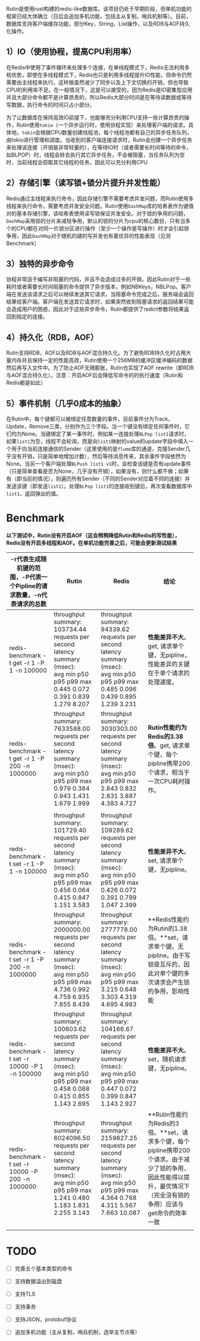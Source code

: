Rutin是使用rust构建的redis-like数据库。该项目仍处于早期阶段，但单机功能的框架已经大体确立（日后会追加多机功能，包括主从复制，哨兵机制等）。目前，数据库支持客户端缓存功能，部分Key，String，List操作，以及RDB与AOF持久化操作。



## 1）IO（使用协程，提高CPU利用率）

​	在Redis中使用了事件循环来处理多个连接，在单线程模式下，Redis无法利用多核优势，即使在多线程模式下，Redis也只是利用多线程提升IO性能，但命令仍然需要由主线程来执行。这样做虽然减少了同步以及上下文切换的开销，但也导致CPU的利用率不足。在一般情况下，这是可以接受的，因为Redis是IO密集型应用并且大部分命令都不是计算昂贵的，所以Redis大部分时间是在等待读数据或等待写数据，执行命令的时间只占小部分。

​	为了让数据库在保持高效IO前提下，也能够充分利用CPU支持一些计算昂贵的操作，Rutin使用`tokio`（一个异步运行时，使用协程实现）来处理客户端的请求。具体地，`tokio`会根据CPU数量创建线程池，每个线程池都有自己的异步任务队列，由tokio进行管理和调度。当收到的客户端连接请求时，Rutin会创建一个异步任务来处理该连接（开销是非常轻量的），在等待IO时（或者需要长时间等待的命令，如BLPOP）时，线程会转去执行其它异步任务，不会被阻塞，当任务队列为空时，当前线程会窃取其它线程的任务，因此可以充分利用CPU



## 2）存储引擎（读写锁+锁分片提升并发性能）

​	Redis通过主线程来执行命令，因此存储引擎不需要考虑并发问题，而Rutin使用多线程来执行命令，需要考虑并发安全问题。Rutin使用`DashMap`库的哈希表作为键值对的基本存储引擎，该哈希表使用读写锁保证并发安全。对于锁的争用的问题，`DashMap`采用锁的分片来减轻争用，默认的锁的分片为cpu的核心数目，只有当多个的CPU都在对同一片锁分区进行操作（至少一个操作是写操作）时才会引起锁争用，因此`DashMap`对于随机的键的写并发也有着优异的性能表现（见测Benchmark）



## 3）独特的异步命令

​	协程非常适于编写非阻塞的代码，并且不会造成过多的开销，因此Rutin对于一些耗时或者需要长时间阻塞的命令提供了异步版本，例如NBKeys，NBLPop。客户端在发送该请求之后可以继续发送其它请求，当阻塞命令完成之后，服务端会返回结果给客户端。客户端在发送其它请求时，如果突然收到阻塞请求的返回结果可能会造成用户的困惑，因此对于这些异步命令，Rutin都提供了redict参数将结果返回到指定的连接。



## 4）持久化（RDB，AOF）

​	Rutin支持RDB，AOF以及RDB与AOF混合持久化。为了避免RDB持久化时占用大量内存并且保持一定的性能高效，Rutin使用一个256MB的缓冲区缓冲编码的数据然后再写入文件中。为了防止AOF无限膨胀，Rutin也实现了AOF rewrite（即RDB与AOF混合持久化）。注意：开启AOF后会降低写命令的的执行速度（Rutin和Redis都是如此）



## 5）事件机制（几乎0成本的抽象）

​	在Rutin中，每个键都可以被绑定任意数量的事件，目前事件分为Track，Update，Remove三类，分别作为三个字段。当一个键没有绑定任何事件时，它们均为None。当键绑定了某一事件时，例如某一连接处理`BLPop list1`请求时，如果`list1`为空，线程不会轮询，而是向`list1`映射的value的update字段中填入一个用于向当前连接通信的Sender（这里使用的是`flume`库的通道，克隆Sender几乎没有开销，只是简单地增加计数），然后等待消息传来，其余事件字段依然为None。当另一个客户端处理`BLPush list1 v1`时，会检查该键是否有update事件（只是简单查看是否为None，几乎没有开销），如果没有，则什么都不做；如果有（即当前的情况），则遍历所有Sender（不同的Sender对应着不同的连接）并发送该键（即发送`list1`）。处理`BLPop list1`的连接收到键后，再次查看数据库中`list1`，返回弹出的值。





# Benchmark

**以下测试中，Rutin没有开启AOF（这会稍稍降低Rutin和Redis的写性能），Redis没有开启多线程和AOF。在单机功能完善之后，可能会更新测试结果**

| -r代表生成随机键的范围，-P代表一个Pipline的请求数量，-n代表请求的总数 | Rutin                                                        | Redis                                                        | 结论                                                         |
| ------------------------------------------------------------ | ------------------------------------------------------------ | ------------------------------------------------------------ | ------------------------------------------------------------ |
| redis-benchmark -t get -r 1 -P 1 -n 100000                   | throughput summary: 103734.44 requests per second<br/>  latency summary (msec):<br/>          avg       min       p50       p95       p99       max<br/>        0.445     0.072     0.391     0.839     1.279     8.207 | throughput summary: 94339.62 requests per second<br/>  latency summary (msec):<br/>          avg       min       p50       p95       p99       max<br/>        0.485     0.096     0.439     0.895     1.239     3.231 | **性能差异不大**。get, 请求单个键，无pipline，性能差异的关键在于单个请求的处理速度。 |
| redis-benchmark -t get -r 1 -P 200 -n 1000000                | throughput summary: 7633588.00 requests per second<br/>  latency summary (msec):<br/>          avg       min       p50       p95       p99       max<br/>        0.979     0.384     0.943     1.431     1.679     1.999 | throughput summary: 3030303.00 requests per second<br/>  latency summary (msec):<br/>          avg       min       p50       p95       p99       max<br/>        2.843     0.832     2.831     3.887     4.383     4.727 | **Rutin性能约为Redis的3.38倍**。get, 请求单个键，每个pipline携带200个请求，相当于一次CPU耗时操作。 |
|                                                              |                                                              |                                                              |                                                              |
| redis-benchmark -t set -r 1 -P 1 -n 100000                   | throughput summary: 101729.40 requests per second<br/>  latency summary (msec):<br/>          avg       min       p50       p95       p99       max<br/>        0.456     0.064     0.415     0.847     1.151     3.583 | throughput summary: 109289.62 requests per second<br/>  latency summary (msec):<br/>          avg       min       p50       p95       p99       max<br/>        0.426     0.072     0.391     0.799     1.047     2.399 | **性能差异不大**。set, 请求单个键，无pipline。               |
| redis-benchmark -t set -r 1 -P 200 -n 1000000                | throughput summary: 2000000.00 requests per second<br/>  latency summary (msec):<br/>          avg       min       p50       p95       p99       max<br/>        4.736     0.992     4.759     6.935     7.855     8.439 | throughput summary: 2777778.00 requests per second<br/>  latency summary (msec):<br/>          avg       min       p50       p95       p99       max<br/>        3.215     0.648     3.303     4.319     4.695     4.983 | **Redis性能约为Rutin的1.38倍。**set，请求单个键。无pipline。由于写锁是互斥的，因此对单个键的多次请求会产生锁的争用，影响性能 |
| redis-benchmark -t set -r 10000 -P 1 -n 100000               | throughput summary: 100603.62 requests per second<br/>  latency summary (msec):<br/>          avg       min       p50       p95       p99       max<br/>        0.458     0.088     0.415     0.855     1.143     2.695 | throughput summary: 104166.67 requests per second<br/>  latency summary (msec):<br/>          avg       min       p50       p95       p99       max<br/>        0.447     0.072     0.399     0.847     1.143     2.927 | **性能差异不大**。set，随机请求键，无pipline。               |
| redis-benchmark -t set -r 10000 -P 200 -n 1000000            | throughput summary: 6024096.50 requests per second<br/>  latency summary (msec):<br/>          avg       min       p50       p95       p99       max<br/>        1.241     0.480     1.183     1.831     2.255     3.143 | throughput summary: 2159827.25 requests per second<br/>  latency summary (msec):<br/>          avg       min       p50       p95       p99       max<br/>        4.364     0.768     4.311     5.567     7.663    10.087 | **Rutin性能约为Redis的3倍。**set，请求多个键，每个pipline携带200个请求。由于减少了锁的争用，因此性能得以提升，最优情况下（完全没有锁的争用）应该与get命令的效率一致 |
|                                                              |                                                              |                                                              |                                                              |







# TODO

- [ ] 完善五个基本类型的命令
- [ ] 支持数据溢出到磁盘
- [ ] 支持TLS
- [ ] 支持事务
- [ ] 支持JSON，protobuf协议
- [ ] 追加多机功能（主从复制，哨兵机制，选举主节点等）

